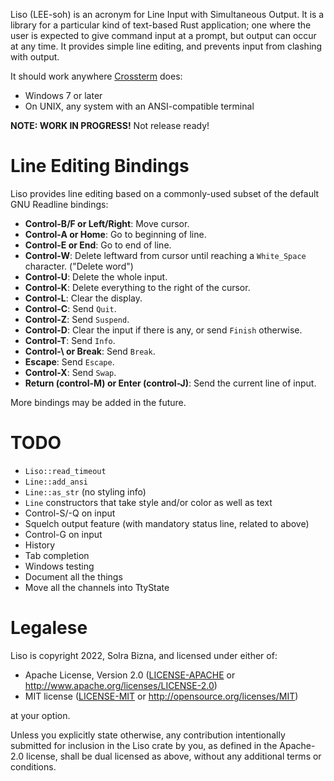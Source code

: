Liso (LEE-soh) is an acronym for Line Input with Simultaneous Output. It is a library for a particular kind of text-based Rust application; one where the user is expected to give command input at a prompt, but output can occur at any time. It provides simple line editing, and prevents input from clashing with output.

It should work anywhere [Crossterm](https://crates.io/crates/crossterm) does:

- Windows 7 or later
- On UNIX, any system with an ANSI-compatible terminal

**NOTE: WORK IN PROGRESS!** Not release ready!

# Line Editing Bindings

Liso provides line editing based on a commonly-used subset of the default GNU Readline bindings:

- **Control-B/F or Left/Right**: Move cursor.
- **Control-A or Home**: Go to beginning of line.
- **Control-E or End**: Go to end of line.
- **Control-W**: Delete leftward from cursor until reaching a `White_Space` character. ("Delete word")
- **Control-U**: Delete the whole input.
- **Control-K**: Delete everything to the right of the cursor.
- **Control-L**: Clear the display.
- **Control-C**: Send `Quit`.
- **Control-Z**: Send `Suspend`.
- **Control-D**: Clear the input if there is any, or send `Finish` otherwise.
- **Control-T**: Send `Info`.
- **Control-\\ or Break**: Send `Break`.
- **Escape**: Send `Escape`.
- **Control-X**: Send `Swap`.
- **Return (control-M) or Enter (control-J)**: Send the current line of input.

More bindings may be added in the future.

# TODO

- `Liso::read_timeout`
- `Line::add_ansi`
- `Line::as_str` (no styling info)
- `Line` constructors that take style and/or color as well as text
- Control-S/-Q on input
- Squelch output feature (with mandatory status line, related to above)
- Control-G on input
- History
- Tab completion
- Windows testing
- Document all the things
- Move all the channels into TtyState

# Legalese

Liso is copyright 2022, Solra Bizna, and licensed under either of:

 * Apache License, Version 2.0
   ([LICENSE-APACHE](LICENSE-APACHE) or
   <http://www.apache.org/licenses/LICENSE-2.0>)
 * MIT license
   ([LICENSE-MIT](LICENSE-MIT) or <http://opensource.org/licenses/MIT>)

at your option.

Unless you explicitly state otherwise, any contribution intentionally
submitted for inclusion in the Liso crate by you, as defined
in the Apache-2.0 license, shall be dual licensed as above, without any
additional terms or conditions.
